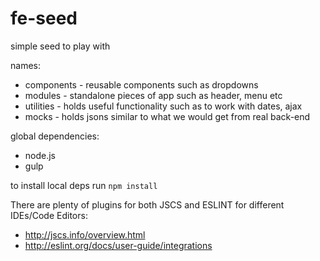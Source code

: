 # fe-seed
simple seed to play with

names:  
- components - reusable components such as dropdowns  
- modules - standalone pieces of app such as header, menu etc  
- utilities - holds useful functionality such as to work with dates, ajax
- mocks - holds jsons similar to what we would get from real back-end

global dependencies:
- node.js
- gulp

to install local deps run `npm install`  

There are plenty of plugins for both JSCS and ESLINT for different IDEs/Code Editors:  
- http://jscs.info/overview.html
- http://eslint.org/docs/user-guide/integrations
